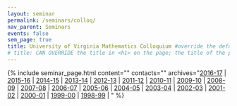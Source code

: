 ```yaml
---
layout: seminar
permalink: /seminars/colloq/
nav_parent: Seminars
events: false
sem_page: true
title: University of Virginia Mathematics Colloquium #override the default title in <h1> on the page
# title: CAN OVERRIDE the title in <h1> on the page; the title of the page itself is hardcoded from seminars.yml
---
```


{% include seminar_page.html
  content=""
  contacts=""
  archives="[2016-17]({{site.url}}/seminars/colloq/2016-17/) \|
    [2015-16]({{site.url}}/seminars/colloq/2015-16/) \|
    [2014-15]({{site.url}}/seminars/colloq/2014-15/) \|
    [2013-14]({{site.url}}/seminars/colloq/2013-14/) \|
    [2012-13]({{site.url}}/seminars/colloq/2012-13/) \|
    [2011-12]({{site.url}}/seminars/colloq/2011-12/) \|
    [2010-11]({{site.url}}/seminars/colloq/2010-11/) \|
    [2009-10]({{site.url}}/seminars/colloq/2009-10/) \|
    [2008-09]({{site.url}}/seminars/colloq/2008-09/) \|
    [2007-08]({{site.url}}/seminars/colloq/2007-08/) \|
    [2006-07]({{site.url}}/seminars/colloq/2006-07/) \|
    [2005-06]({{site.url}}/seminars/colloq/2005-06/) \|
    [2004-05]({{site.url}}/seminars/colloq/2004-05/) \|
    [2003-04]({{site.url}}/seminars/colloq/2003-04/) \|
    [2002-03]({{site.url}}/seminars/colloq/2002-03/) \|
    [2001-02]({{site.url}}/seminars/colloq/2001-02/) \|
    [2000-01]({{site.url}}/seminars/colloq/2000-01/) \|
    [1999-00]({{site.url}}/seminars/colloq/1999-00/) \|
    [1998-99]({{site.url}}/seminars/colloq/1998-99/) \|
    "
%}
